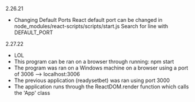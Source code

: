 2.26.21

* Changing Default Ports
React default port can be changed in node_modules/react-scripts/scripts/start.js
Search for line with DEFAULT_PORT

2.27.22

* LOL
* This program can be ran on a browser through running: npm start
* The program was ran on a Windows machine on a browser using a port of 3006 --> localhost:3006
* The previous application (readysetbet) was ran using port 3000
* The application runs through the ReactDOM.render function which calls the 'App' class
